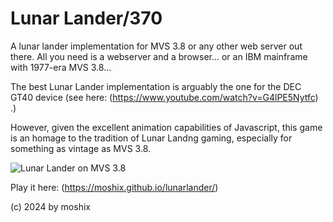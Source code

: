 # Lunar Lander/370

A lunar lander implementation for MVS 3.8 or any other web server out there. All you need is a webserver and a browser... or an IBM mainframe with 1977-era MVS 3.8...   

The best Lunar Lander implementation is arguably the one for the DEC GT40 device (see here: (https://www.youtube.com/watch?v=G4lPE5Nytfc) .)  

However, given the excellent animation capabilities of Javascript, this game is an homage to the tradition of Lunar Landng gaming, especially for something as vintage as MVS 3.8. 

![Lunar Lander on MVS 3.8 ](https://moshix.dynu.net/lunarlander.png "lunar lander MVS 3.8")

Play it here: (https://moshix.github.io/lunarlander/)  


(c) 2024 by moshix
